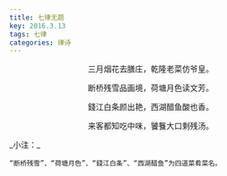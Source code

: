 ```yaml
---
title: 七律无题
key: 2016.3.13
tags: 七律
categories: 律诗
---
```


<p align="center">三月烟花去膳庄，乾隆老菜仿爷皇。
</p>
<p align="center">断桥残雪品画境，荷塘月色读文芳。
</p>
<p align="center">錢江白条颜出艳，西湖醋鱼酸也香。
</p>
<p align="center">来客都知吃中味，饕餮大口剩残汤。
</p>
_小注：_

```
“断桥残雪”、“荷塘月色”、“錢江白条”、“西湖醋鱼”为四道菜肴菜名。
```